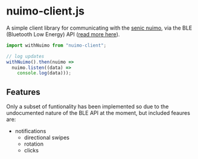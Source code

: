 # nuimo-client.js

A simple client library for communicating with the [senic nuimo][nuimo-docs],
via the BLE (Bluetooth Low Energy) API ([read more here][nuimo-ble]).

```javascript
import withNuimo from "nuimo-client";

// log updates
withNuimo().then(nuimo =>
  nuimo.listen((data) =>
    console.log(data)));
```

## Features

Only a subset of funtionality has been implemented so due to the
undocumented nature of the BLE API at the moment, but included feaures are:

- notifications
  - directional swipes
  - rotation
  - clicks

[nuimo-docs]: https://www.senic.com/developers
[nuimo-ble]: https://medium.com/@senic/developing-for-the-nuimo-controller-7292becfacff
